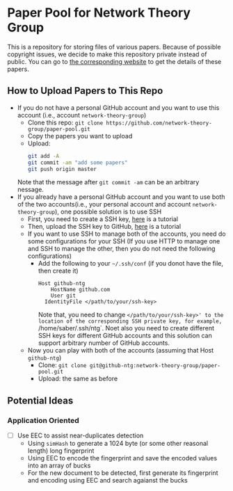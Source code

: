 # Paper Pool for Network Theory Group

This is a repository for storing files of various papers. Because of possible copyright issues, we decide to make this repository private instead of public. You can go to [the corresponding website](https://network-theory-group.github.io/) to get the details of these papers.


## How to Upload Papers to This Repo

+ If you do not have a personal GitHub account and you want to use this account (i.e., account `network-theory-group`)
    + Clone this repo: `git clone https://github.com/network-theory-group/paper-pool.git`
    + Copy the papers you want to upload
    + Upload:
      ```bash
      git add -A
      git commit -am "add some papers"
      git push origin master
      ```
     Note that the message after `git commit -am` can be an arbitrary nessage.
+ If you already have a personal GitHub account and you want to use both of the two accounts(i.e., your personal account and account `network-theory-group`), one possible solution is to use SSH
    + First, you need to create a SSH key, [here](https://help.github.com/articles/generating-a-new-ssh-key-and-adding-it-to-the-ssh-agent/) is a tutorial
    + Then, upload the SSH key to GitHub, [here](https://help.github.com/articles/adding-a-new-ssh-key-to-your-github-account/) is a tutorial
    + If you want to use SSH to manage both of the accounts, you need do some configurations for your SSH (If you use HTTP to manage one and SSH to manage the other, then you do not need the following configurations)
        + Add the following to your `~/.ssh/conf` (if you donot have the file, then create it)
          ```
          Host github-ntg
              HostName github.com
              User git
            IdentityFile </path/to/your/ssh-key>
          ```
          Note that, you need to change `</path/to/your/ssh-key>' to the location of the corresponding SSH private key, for example, `/home/saber/.ssh/ntg`. Noet also you need to create different SSH keys for different GitHub accounts and this solution can support arbitrary number of GitHub accounts.
    + Now you can play with both of the accounts (assuming that Host `github-ntg`)
        + Clone: `git clone git@github-ntg:network-theory-group/paper-pool.git`
        + Upload: the same as before



## Potential Ideas

### Application Oriented

+ [ ] Use EEC to assist near-duplicates detection
    + Using `simHash` to generate a 1024 byte (or some other reasonal length) long fingerprint
    + Using EEC to encode the fingerprint and save the encoded values into an array of bucks 
    + For the new document to be detected, first generate its fingerprint and encoding using EEC and search agaianst the bucks

